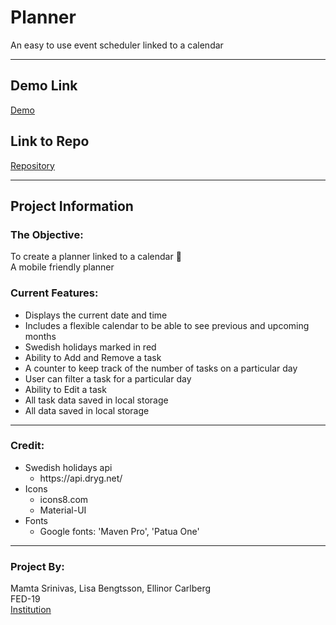 # Planner
An easy to use event scheduler linked to a calendar

***

## Demo Link
[Demo](https://ms-load.github.io/Schedule/)

## Link to Repo
[Repository](https://github.com/MS-load/Schedule)

***

## Project Information
### The Objective: 
To create a planner linked to a calendar :calendar:<br>
A mobile friendly planner<br>

### Current Features:
* Displays the current date and time
* Includes a flexible calendar to be able to see previous and upcoming months
* Swedish holidays marked in red 
* Ability to Add and Remove a task
* A counter to keep track of the number of tasks on a particular day 
* User can filter a task for a particular day
* Ability to Edit a task
* All task data saved in local storage 
* All data saved in local storage 
 

***

### Credit:
<ul>
    <li>Swedish holidays api
        <ul>
            <li>https://api.dryg.net/</li>
        </ul>
    </li>
    <li>Icons
        <ul>
            <li>icons8.com</li>
            <li>Material-UI</li>
        </ul>
    </li>
    <li>Fonts
        <ul>
            <li>Google fonts: 'Maven Pro', 'Patua One'</li>
        </ul>
    </li>
</ul>

***

### Project By:
Mamta Srinivas, Lisa Bengtsson, Ellinor Carlberg</br>
FED-19</br>
[Institution](http://medieinstitutet.se/)